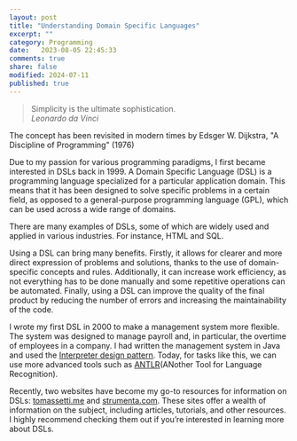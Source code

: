 ```yaml
--- 
layout: post
title: "Understanding Domain Specific Languages"
excerpt: ""
category: Programming
date:   2023-08-05 22:45:33
comments: true
share: false
modified: 2024-07-11
published: true
---
```


> Simplicity is the ultimate sophistication.  
> <cite>Leonardo da Vinci</cite>

The concept has been revisited in modern times by Edsger W. Dijkstra, "A Discipline of Programming" (1976)

Due to my passion for various programming paradigms, I first became interested in DSLs back in 1999. A Domain Specific Language (DSL) is a programming language specialized for a particular application domain. This means that it has been designed to solve specific problems in a certain field, as opposed to a general-purpose programming language (GPL), which can be used across a wide range of domains.

There are many examples of DSLs, some of which are widely used and applied in various industries. For instance, HTML and SQL.

Using a DSL can bring many benefits. Firstly, it allows for clearer and more direct expression of problems and solutions, thanks to the use of domain-specific concepts and rules. Additionally, it can increase work efficiency, as not everything has to be done manually and some repetitive operations can be automated. Finally, using a DSL can improve the quality of the final product by reducing the number of errors and increasing the maintainability of the code.

I wrote my first DSL in 2000 to make a management system more flexible. The system was designed to manage payroll and, in particular, the overtime of employees in a company. I had written the management system in Java and used the [Interpreter design pattern](https://en.wikipedia.org/wiki/Interpreter_pattern). Today, for tasks like this, we can use more advanced tools such as [ANTLR](https://www.antlr.org/)(ANother Tool for Language Recognition).

Recently, two websites have become my go-to resources for information on DSLs: 
[tomassetti.me](https://tomassetti.me) and [strumenta.com](https://strumenta.com). These sites offer a wealth of information on the subject, including articles, tutorials, and other resources. I highly recommend checking them out if you’re interested in learning more about DSLs.